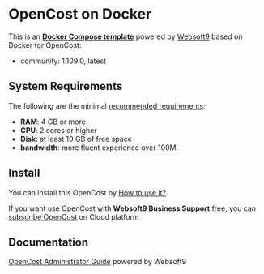 # OpenCost on Docker  

This is an **[Docker Compose template](https://github.com/Websoft9/docker-library)** powered by [Websoft9](https://www.websoft9.com) based on Docker for OpenCost:


 - community:  1.109.0, latest


## System Requirements

The following are the minimal [recommended requirements](https://opencost.io):

* **RAM**: 4 GB or more
* **CPU**: 2 cores or higher
* **Disk**: at least 10 GB of free space
* **bandwidth**: more fluent experience over 100M  

## Install

You can install this OpenCost by [How to use it?](https://github.com/Websoft9/docker-library#how-to-use-it).   

If you want use OpenCost with **Websoft9 Business Support** free, you can [subscribe OpenCost](https://www.websoft9.com/apps) on Cloud platform

## Documentation

[OpenCost Administrator Guide](https://support.websoft9.com/docs/opencost) powered by Websoft9